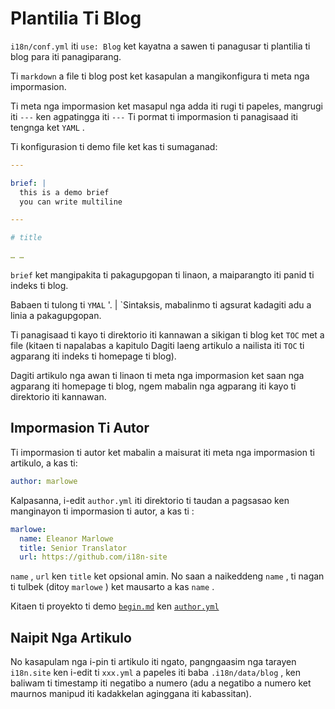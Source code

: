 # Plantilia Ti Blog

`i18n/conf.yml` iti `use: Blog` ket kayatna a sawen ti panagusar ti plantilia ti blog para iti panagiparang.

Ti `markdown` a file ti blog post ket kasapulan a mangikonfigura ti meta nga impormasion.

Ti meta nga impormasion ket masapul nga adda iti rugi ti papeles, mangrugi iti `---` ken agpatingga iti `---` Ti pormat ti impormasion ti panagisaad iti tengnga ket `YAML` .

Ti konfigurasion ti demo file ket kas ti sumaganad:

```yml
---

brief: |
  this is a demo brief
  you can write multiline

---

# title

… …
```

`brief` ket mangipakita ti pakagupgopan ti linaon, a maiparangto iti panid ti indeks ti blog.

Babaen ti tulong ti `YMAL` '. | `Sintaksis, mabalinmo ti agsurat kadagiti adu a linia a pakagupgopan.

Ti panagisaad ti kayo ti direktorio iti kannawan a sikigan ti blog ket `TOC` met a file (kitaen ti napalabas a kapitulo Dagiti laeng artikulo a nailista iti `TOC` ti agparang iti indeks ti homepage ti blog).

Dagiti artikulo nga awan ti linaon ti meta nga impormasion ket saan nga agparang iti homepage ti blog, ngem mabalin nga agparang iti kayo ti direktorio iti kannawan.

## Impormasion Ti Autor

Ti impormasion ti autor ket mabalin a maisurat iti meta nga impormasion ti artikulo, a kas ti:

```yml
author: marlowe
```

Kalpasanna, i-edit `author.yml` iti direktorio ti taudan a pagsasao ken manginayon ti impormasion ti autor, a kas ti :

```yml
marlowe:
  name: Eleanor Marlowe
  title: Senior Translator
  url: https://github.com/i18n-site
```

`name` , `url` ken `title` ket opsional amin. No saan a naikeddeng `name` , ti nagan ti tulbek (ditoy `marlowe` ) ket mausarto a kas `name` .

Kitaen ti proyekto ti demo [`begin.md`](https://github.com/i18n-site/demo.i18n.site/blob/main/en/blog/news/begin.md?plain=1) ken [`author.yml`](https://github.com/i18n-site/demo.i18n.site/blob/main/en/author.yml)

## Naipit Nga Artikulo

No kasapulam nga i-pin ti artikulo iti ngato, pangngaasim nga tarayen `i18n.site` ken i-edit ti `xxx.yml` a papeles iti baba `.i18n/data/blog` , ken baliwam ti timestamp iti negatibo a numero (adu a negatibo a numero ket maurnos manipud iti kadakkelan aginggana iti kabassitan).